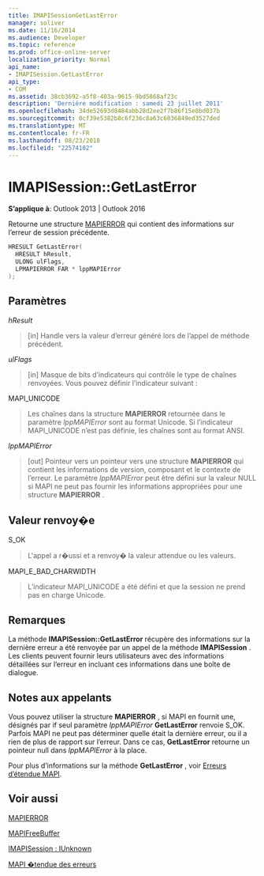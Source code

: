 ```yaml
---
title: IMAPISessionGetLastError
manager: soliver
ms.date: 11/16/2014
ms.audience: Developer
ms.topic: reference
ms.prod: office-online-server
localization_priority: Normal
api_name:
- IMAPISession.GetLastError
api_type:
- COM
ms.assetid: 38cb3692-a5f8-403a-9615-9bd5868af23c
description: 'Derniére modification : samedi 23 juillet 2011'
ms.openlocfilehash: 34de52693d8484abb28d2ee2f7b86f15e8bd037b
ms.sourcegitcommit: 0cf39e5382b8c6f236c8a63c6036849ed3527ded
ms.translationtype: MT
ms.contentlocale: fr-FR
ms.lasthandoff: 08/23/2018
ms.locfileid: "22574102"
---
```

# <a name="imapisessiongetlasterror"></a>IMAPISession::GetLastError

  
  
**S’applique à**: Outlook 2013 | Outlook 2016 
  
Retourne une structure [MAPIERROR](mapierror.md) qui contient des informations sur l’erreur de session précédente. 
  
```cpp
HRESULT GetLastError(
  HRESULT hResult,
  ULONG ulFlags,
  LPMAPIERROR FAR * lppMAPIError
);
```

## <a name="parameters"></a>Paramètres

 _hResult_
  
> [in] Handle vers la valeur d’erreur généré lors de l’appel de méthode précédent.
    
 _ulFlags_
  
> [in] Masque de bits d’indicateurs qui contrôle le type de chaînes renvoyées. Vous pouvez définir l’indicateur suivant :
    
MAPI_UNICODE 
  
> Les chaînes dans la structure **MAPIERROR** retournée dans le paramètre _lppMAPIError_ sont au format Unicode. Si l’indicateur MAPI_UNICODE n’est pas définie, les chaînes sont au format ANSI. 
    
 _lppMAPIError_
  
> [out] Pointeur vers un pointeur vers une structure **MAPIERROR** qui contient les informations de version, composant et le contexte de l’erreur. Le paramètre _lppMAPIError_ peut être défini sur la valeur NULL si MAPI ne peut pas fournir les informations appropriées pour une structure **MAPIERROR** . 
    
## <a name="return-value"></a>Valeur renvoy�e

S_OK 
  
> L'appel a r�ussi et a renvoy� la valeur attendue ou les valeurs.
    
MAPI_E_BAD_CHARWIDTH 
  
> L’indicateur MAPI_UNICODE a été défini et que la session ne prend pas en charge Unicode.
    
## <a name="remarks"></a>Remarques

La méthode **IMAPISession::GetLastError** récupère des informations sur la dernière erreur a été renvoyée par un appel de la méthode **IMAPISession** . Les clients peuvent fournir leurs utilisateurs avec des informations détaillées sur l’erreur en incluant ces informations dans une boîte de dialogue. 
  
## <a name="notes-to-callers"></a>Notes aux appelants

Vous pouvez utiliser la structure **MAPIERROR** , si MAPI en fournit une, désignés par if seul paramètre _lppMAPIError_ **GetLastError** renvoie S_OK. Parfois MAPI ne peut pas déterminer quelle était la dernière erreur, ou il a rien de plus de rapport sur l’erreur. Dans ce cas, **GetLastError** retourne un pointeur null dans _lppMAPIError_ à la place. 
  
Pour plus d’informations sur la méthode **GetLastError** , voir [Erreurs d’étendue MAPI](mapi-extended-errors.md).
  
## <a name="see-also"></a>Voir aussi



[MAPIERROR](mapierror.md)
  
[MAPIFreeBuffer](mapifreebuffer.md)
  
[IMAPISession : IUnknown](imapisessioniunknown.md)


[MAPI �tendue des erreurs](mapi-extended-errors.md)

